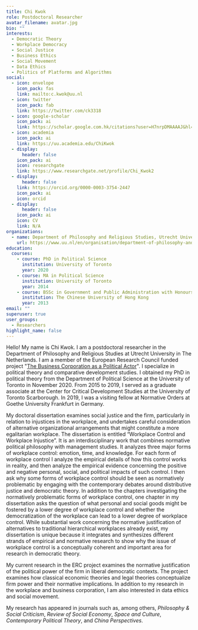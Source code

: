 ```yaml
---
title: Chi Kwok
role: Postdoctoral Researcher
avatar_filename: avatar.jpg
bio: ""
interests:
  - Democratic Theory
  - Workplace Democracy
  - Social Justice
  - Business Ethics
  - Social Movement
  - Data Ethics
  - Politics of Platforms and Algorithms
social:
  - icon: envelope
    icon_pack: fas
    link: mailto:c.kwok@uu.nl
  - icon: twitter
    icon_pack: fab
    link: https://twitter.com/ck3318
  - icon: google-scholar
    icon_pack: ai
    link: https://scholar.google.com.hk/citations?user=H7nrpDMAAAAJ&hl=en
  - icon: academia
    icon_pack: ai
    link: https://uu.academia.edu/ChiKwok
  - display:
      header: false
    icon_pack: ai
    icon: researchgate
    link: https://www.researchgate.net/profile/Chi_Kwok2
  - display:
      header: false
    link: https://orcid.org/0000-0003-3754-2447
    icon_pack: ai
    icon: orcid
  - display:
      header: false
    icon_pack: ai
    icon: CV
    link: N/A
organizations:
  - name: Department of Philosophy and Religious Studies, Utrecht University
    url: https://www.uu.nl/en/organisation/department-of-philosophy-and-religious-studies
education:
  courses:
    - course: PhD in Political Science
      institution: University of Toronto
      year: 2020
    - course: MA in Political Science
      institution: University of Toronto
      year: 2014
    - course: BSSc in Government and Public Administration with Honours (First Class)
      institution: The Chinese University of Hong Kong
      year: 2013
email: ""
superuser: true
user_groups:
  - Researchers
highlight_name: false
---
```

Hello! My name is Chi Kwok. I am a postdoctoral researcher in the Department of Philosophy and Religious Studies at Utrecht University in The Netherlands. I am a member of the European Research Council funded project "[The Business Corporation as a Political Actor](https://businesscorporation.sites.uu.nl/)". I specialize in political theory and comparative development studies. I obtained my PhD in political theory from the Department of Political Science at the University of Toronto in November 2020. From 2015 to 2019, I served as a graduate associate at the Center for Critical Development Studies at the University of Toronto Scarborough. In 2019, I was a visiting fellow at Normative Orders at Goethe University Frankfurt in Germany.

My doctoral dissertation examines social justice and the firm, particularly in relation to injustices in the workplace, and undertakes careful consideration of alternative organizational arrangements that might constitute a more egalitarian workplace. The dissertation is entitled “Workplace Control and Workplace Injustice”. It is an interdisciplinary work that combines normative political philosophy with management studies. It analyzes three major forms of workplace control: emotion, time, and knowledge. For each form of workplace control I analyze the empirical details of how this control works in reality, and then analyze the empirical evidence concerning the positive and negative personal, social, and political impacts of such control. I then ask why some forms of workplace control should be seen as normatively problematic by engaging with the contemporary debates around distributive justice and democratic theory. In addition to the chapters investigating the normatively problematic forms of workplace control, one chapter in my dissertation asks the question of what personal and social goods might be fostered by a lower degree of workplace control and whether the democratization of the workplace can lead to a lower degree of workplace control. While substantial work concerning the normative justification of alternatives to traditional hierarchical workplaces already exist, my dissertation is unique because it integrates and synthesizes different strands of empirical and normative research to show why the issue of workplace control is a conceptually coherent and important area for research in democratic theory.

My current research in the ERC project examines the normative justification of the political power of the firm in liberal democratic contexts. The project examines how classical economic theories and legal theories conceptualize firm power and their normative implications. In addition to my research in the workplace and business corporation, I am also interested in data ethics and social movement. 

My research has appeared in journals such as, among others, *Philosophy & Social Criticism*, *Review of Social Economy*, *Space and Culture*, *Contemporary Political Theory*, and *China Perspectives*.

